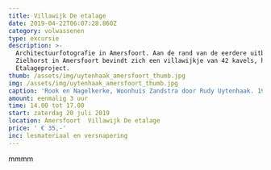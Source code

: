 ```yaml
---
title: Villawijk De etalage
date: 2019-04-22T06:07:28.860Z
category: volwassenen
type: excursie
description: >-
  Architectuurfotografie in Amersfoort. Aan de rand van de eerdere uitbreiding
  Zielhorst in Amersfoort bevindt zich een villawijkje van 42 kavels, het zgn.
  Etalageproject. 
thumb: /assets/img/uytenhaak_amersfoort_thumb.jpg
img: /assets/img/uytenhaak_amersfoort_thumb.jpg
caption: 'Rook en Nagelkerke, Woonhuis Zandstra door Rudy Uytenhaak. 1998'
amount: eenmalig 3 uur
time: 14.00 tot 17.00
start: zaterdag 20 juli 2019
location: Amersfoort  Villawijk De etalage
price: ' € 35,-'
inc: lesmateriaal en versnapering
---
```

mmmm
